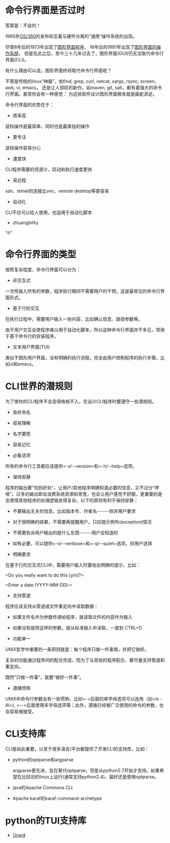 命令行界面是否过时
==================

答案是：不会的！

1965年[OS/360](http://en.wikipedia.org/wiki/OS/360_and_successors)的发布标志着与硬件分离的“通用”操作系统的出现。

尽管8年后的1973年出现了[图形界面程序](http://en.wikipedia.org/wiki/Xerox_Alto)，
16年后的1981年出现了[图形界面的操作系统](http://en.wikipedia.org/wiki/Xerox_Star)，
但是在此之后，至今三十几年过去了，图形界面(GUI)仍无法取代命令行界面(CLI)。

有什么理由可以说，图形界面终将取代命令行界面呢？

不管是传统的linux“神器”，如find, grep, curl, netcat, xargs, rsync,
screen，awk, vi, emacs， 还是让人惊叹的新作，如maven, git,
salt，都有着强大的命令行界面。甚至你会有一种感觉：
为这些软件设计图形界面根本就是画蛇添足。

命令行界面的优势在于：

-   效率高

鼠标操作是最简单，同时也是最笨拙的操作

-   更专注

鼠标操作容易分心

-   速度快

CLI程序需要的资源少，启动和执行速度更快

-   易远程

ssh、telnet的连接比vnc、remote desktop等更容易

-   自动化

CLI不仅可以给人使用，也适用于自动化脚本

-   zhuangbility

^o^

命令行界面的类型
================

按照复杂程度，命令行界面可以分为：

-   非交互式

一次性输入所有的参数，程序执行期间不需要用户的干预。这是最常见的命令行界面形式。

-   基于行的交互

在执行过程中，需要用户输入一些内容，比如确认信息、路径参数等。

由于用户交互会使程序难以用于自动化脚本，所以这种命令行界面并不多见，常用于基于命令行的安装程序。

-   文本用户界面(TUI)

类似于图形用户界面，没有明确的执行流程，完全由用户控制程序的执行步骤。比如vi和emacs。

CLI世界的潜规则
===============

为了使你的CLI程序不会显得格格不入，在设计CLI程序时要遵守一些潜规则。

-   良好命名

-   容易理解
-   名字要短
-   容易记忆

-   必备选项

所有的命令行工具都应该提供=-v/--version=和=-h/--help=选项。

-   保持安静

程序的输出要"恰到好处"，让用户/其他程序明确知道必要的信息，又不过分“啰嗦”。过多的输出即会浪费系统资源和带宽，也会让用户感觉不舒服，更重要的是会使得其他程序的处理逻辑变得复杂。以下的原则有利于保持安静：

-   不要输出无关的信息，比如版本号、作者名------除非用户要求
-   对于很明确的结果，不需要再提醒用户。只应提示例外(exception)情况
-   不需要告诉用户输出的是什么东西------用户会知道的
-   如有必要，可以提供=-v/--verbose=和=-q/--quiet=选项，供用户选择

-   明确要求

在基于行的交互式CLI中，需要用户输入时要给出明确的提示，比如：

=Do you really want to do this (y/n)?=

=Enter a date (YYYY-MM-DD):=

-   支持管道

程序应该支持从管道或文件重定向中读取数据：

-   如果文件名作为参数传递给程序，就读取文件的内容作为输入
-   如果没有提供这样的参数，就从标准输入中读取，一直到 CTRL+D

-   功能单一

UNIX哲学中重要的一条原则就是：每个程序只做一件事情，并把它做好。

复杂的功能通过程序间的配合完成，而为了与其他的程序配合，要尽量支持管道和重定向。

既然“只做一件事”，就要“做好一件事”。

-   遵循惯例

UNIX中命令行参数会有一些惯例，比如=-=后面的单字母选项可以连用（如=ls -Al=),
=--=后面使用多字母选项等；此外，遵循已经被广泛使用的命令的参数，也会容易被接受。

CLI支持库
=========

CLI是如此重要，以至于很多语言/平台都提供了开发CLI的支持库，比如：

-   python的optparse和argparse

    argparse更先进，旨在替代optparse，但是从python2.7开始才支持。如果希望在比较旧的linux上运行(通常支持python2.4)，最好还是使用optparse。

-   java的Apache Commons CLI
-   Apache karaf的karaf-command-archetype

python的TUI支持库
=================

-   [Urwid](http://urwid.org/index.html)

